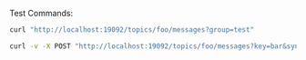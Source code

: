 
Test Commands:

```bash
curl "http://localhost:19092/topics/foo/messages?group=test"
```

```bash
curl -v -X POST "http://localhost:19092/topics/foo/messages?key=bar&sync" -H 'Content-Type: text/plain' -d 'Good news everyone!'
```

